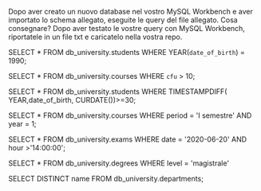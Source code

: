Dopo aver creato un nuovo database nel vostro MySQL Workbench e aver importato lo schema allegato, eseguite le query del file allegato.
Cosa consegnare?
Dopo aver testato le vostre query con MySQL Workbench, riportatele in un file txt e caricatelo nella vostra repo.

SELECT * FROM db_university.students
WHERE  YEAR(`date_of_birth`) = 1990;

SELECT * FROM db_university.courses
WHERE `cfu` > 10;

SELECT * FROM db_university.students
WHERE TIMESTAMPDIFF( YEAR,date_of_birth, CURDATE())>=30;

SELECT * FROM db_university.courses
WHERE period = 'I semestre' AND year = 1;

SELECT * FROM db_university.exams
WHERE date = '2020-06-20'
AND hour >'14:00:00';

SELECT * FROM db_university.degrees
WHERE level = 'magistrale'

SELECT DISTINCT name 
FROM db_university.departments;


